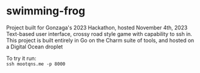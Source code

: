 # swimming-frog

Project built for Gonzaga's 2023 Hackathon, hosted November 4th, 2023  
Text-based user interface, crossy road style game with capability to ssh in.   
This project is built entirely in Go on the Charm suite of tools, and hosted on a Digital Ocean droplet

To try it run:   
`ssh mootqns.me -p 8000`
